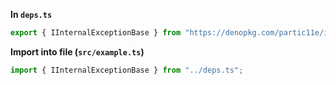 **In `deps.ts`**

```ts
export { IInternalExceptionBase } from "https://denopkg.com/partic11e/internal/mod.ts";
```

**Import into file (`src/example.ts`)**

```ts
import { IInternalExceptionBase } from "../deps.ts";
```
